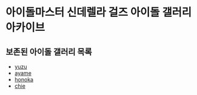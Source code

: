 # 아이돌마스터 신데렐라 걸즈 아이돌 갤러리 아카이브
## 보존된 아이돌 갤러리 목록
* [yuzu](idols/yuzu)
* [ayame](idols/ayame)
* [honoka](idols/honoka)
* [chie](idols/chie)
